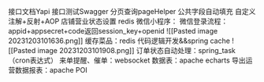接口文档Yapi
接口测试Swagger
分页查询pageHelper
公共字段自动填充 自定义注解+反射+AOP
店铺营业状态设置 redis
微信小程序：
微信登录流程：appid+appsecret+code返回session_key+openid
![[Pasted image 20231203101636.png]]
缓存菜品：redis 代码逻辑开发&&spring cache
![[Pasted image 20231203101908.png]]
订单状态自动处理：spring_task（cron表达式）
来单提醒、催单：websocket
数据表：apache echarts
导出运营数据报表：apache POI
